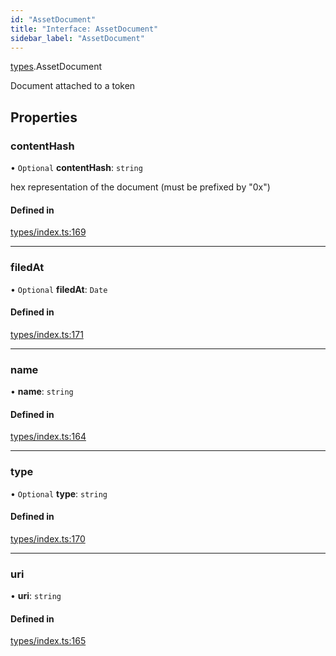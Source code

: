 ```yaml
---
id: "AssetDocument"
title: "Interface: AssetDocument"
sidebar_label: "AssetDocument"
---
```


[types](../../../modules/Types/Types.md).AssetDocument

Document attached to a token

## Properties

### contentHash

• `Optional` **contentHash**: `string`

hex representation of the document (must be prefixed by "0x")

#### Defined in

[types/index.ts:169](https://github.com/PolymeshAssociation/polymesh-sdk/blob/2d3ac2aea/src/types/index.ts#L169)

___

### filedAt

• `Optional` **filedAt**: `Date`

#### Defined in

[types/index.ts:171](https://github.com/PolymeshAssociation/polymesh-sdk/blob/2d3ac2aea/src/types/index.ts#L171)

___

### name

• **name**: `string`

#### Defined in

[types/index.ts:164](https://github.com/PolymeshAssociation/polymesh-sdk/blob/2d3ac2aea/src/types/index.ts#L164)

___

### type

• `Optional` **type**: `string`

#### Defined in

[types/index.ts:170](https://github.com/PolymeshAssociation/polymesh-sdk/blob/2d3ac2aea/src/types/index.ts#L170)

___

### uri

• **uri**: `string`

#### Defined in

[types/index.ts:165](https://github.com/PolymeshAssociation/polymesh-sdk/blob/2d3ac2aea/src/types/index.ts#L165)
